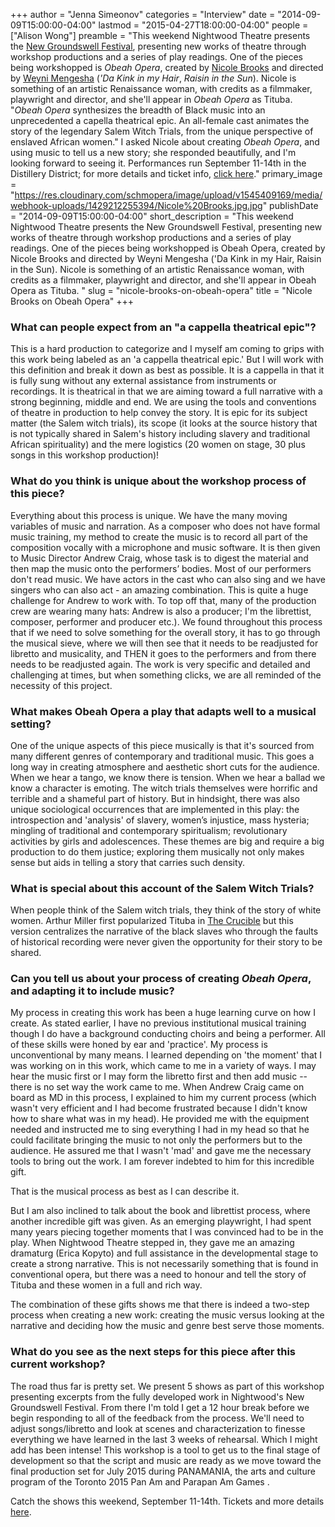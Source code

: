 +++
author = "Jenna Simeonov"
categories = "Interview"
date = "2014-09-09T15:00:00-04:00"
lastmod = "2015-04-27T18:00:00-04:00"
people = ["Alison Wong"]
preamble = "This weekend Nightwood Theatre presents the [New Groundswell Festival](http://www.nightwoodtheatre.net/index.php/whats_on/groundswell_festival#tab1), presenting new works of theatre through workshop productions and a series of play readings. One of the pieces being workshopped is _Obeah Opera_, created by [Nicole Brooks](http://caribbeantales-events.com/?page_id=6419) and directed by [Weyni Mengesha](http://weynimengesha.com/) (_'Da Kink in my Hair_, _Raisin in the Sun_). Nicole is something of an artistic Renaissance woman, with credits as a filmmaker, playwright and director, and she'll appear in _Obeah Opera_ as Tituba. \"_Obeah Opera_ synthesizes the breadth of Black music into an unprecedented a capella theatrical epic. An all-female cast animates the story of the legendary Salem Witch Trials, from the unique perspective of enslaved African women.\" I asked Nicole about creating _Obeah Opera_, and using music to tell us a new story; she responded beautifully, and I'm looking forward to seeing it. Performances run September 11-14th in the Distillery District; for more details and ticket info, [click here](http://www.nightwoodtheatre.net/index.php/whats_on/groundswell_festival#tab2)."
primary_image = "https://res.cloudinary.com/schmopera/image/upload/v1545409169/media/webhook-uploads/1429212255394/Nicole%20Brooks.jpg.jpg"
publishDate = "2014-09-09T15:00:00-04:00"
short_description = "This weekend Nightwood Theatre presents the New Groundswell Festival, presenting new works of theatre through workshop productions and a series of play readings. One of the pieces being workshopped is Obeah Opera, created by Nicole Brooks and directed by Weyni Mengesha (&#039;Da Kink in my Hair, Raisin in the Sun). Nicole is something of an artistic Renaissance woman, with credits as a filmmaker, playwright and director, and she&#039;ll appear in Obeah Opera as Tituba. "
slug = "nicole-brooks-on-obeah-opera"
title = "Nicole Brooks on Obeah Opera"
+++

### What can people expect from an "a cappella theatrical epic"?

This is a hard production to categorize and I myself am coming to grips with this work being labeled as an 'a cappella theatrical epic.' But I will work with this definition and break it down as best as possible. It is a cappella in that it is fully sung without any external assistance from instruments or recordings. It is theatrical in that we are aiming toward a full narrative with a strong beginning, middle and end. We are using the tools and conventions of theatre in production to help convey the story. It is epic for its subject matter (the Salem witch trials), its scope (it looks at the source history that is not typically shared in Salem's history including slavery and traditional African spirituality) and the mere logistics (20 women on stage, 30 plus songs in this workshop production)!

### What do you think is unique about the workshop process of this piece?

Everything about this process is unique. We have the many moving variables of music and narration. As a composer who does not have formal music training, my method to create the music is to record all part of the composition vocally with a microphone and music software. It is then given to Music Director Andrew Craig, whose task is to digest the material and then map the music onto the performers’ bodies. Most of our performers don't read music. We have actors in the cast who can also sing and we have singers who can also act - an amazing combination. This is quite a huge challenge for Andrew to work with. To top off that, many of the production crew are wearing many hats: Andrew is also a producer; I'm the librettist, composer, performer and producer etc.). We found throughout this process that if we need to solve something for the overall story, it has to go through the musical sieve, where we will then see that it needs to be readjusted for libretto and musicality, and THEN it goes to the performers and from there needs to be readjusted again. The work is very specific and detailed and challenging at times, but when something clicks, we are all reminded of the necessity of this project. 
### What makes Obeah Opera a play that adapts well to a musical setting?

One of the unique aspects of this piece musically is that it's sourced from many different genres of contemporary and traditional music. This goes a long way in creating atmosphere and aesthetic short cuts for the audience. When we hear a tango, we know there is tension. When we hear a ballad we know a character is emoting. The witch trials themselves were horrific and terrible and a shameful part of history. But in hindsight, there was also unique sociological occurrences that are implemented in this play: the introspection and 'analysis' of slavery, women’s injustice, mass hysteria; mingling of traditional and contemporary spiritualism; revolutionary activities by girls and adolescences. These themes are big and require a big production to do them justice; exploring them musically not only makes sense but aids in telling a story that carries such density. 

### What is special about this account of the Salem Witch Trials?

When people think of the Salem witch trials, they think of the story of white women. Arthur Miller first popularized Tituba in [The Crucible](http://en.wikipedia.org/wiki/The_Crucible) but this version centralizes the narrative of the black slaves who through the faults of historical recording were never given the opportunity for their story to be shared. 

### Can you tell us about your process of creating _Obeah Opera_, and adapting it to include music?

My process in creating this work has been a huge learning curve on how I create. As stated earlier, I have no previous institutional musical training though I do have a background conducting choirs and being a performer. All of these skills were honed by ear and 'practice'. My process is unconventional by many means. I learned depending on 'the moment' that I was working on in this work, which came to me in a variety of ways. I may hear the music first or I may form the libretto first and then add music -- there is no set way the work came to me.
When Andrew Craig came on board as MD in this process, I explained to him my current process (which wasn't very efficient and I had become frustrated because I didn't know how to share what was in my head). He provided me with the equipment needed and instructed me to sing everything I had in my head so that he could facilitate bringing the music to not only the performers but to the audience. He assured me that I wasn't 'mad' and gave me the necessary tools to bring out the work. I am forever indebted to him for this incredible gift.

That is the musical process as best as I can describe it.

But I am also inclined to talk about the book and librettist process, where another incredible gift was given. As an emerging playwright, I had spent many years piecing together moments that I was convinced had to be in the play. When Nightwood Theatre stepped in, they gave me an amazing dramaturg (Erica Kopyto) and full assistance in the developmental stage to create a strong narrative. This is not necessarily something that is found in conventional opera, but there was a need to honour and tell the story of Tituba and these women in a full and rich way.

The combination of these gifts shows me that there is indeed a two-step process when creating a new work: creating the music versus looking at the narrative and deciding how the music and genre best serve those moments.

### What do you see as the next steps for this piece after this current workshop?

The road thus far is pretty set. We present 5 shows as part of this workshop presenting excerpts from the fully developed work in Nightwood's New Groundswell Festival. From there I'm told I get a 12 hour break before we begin responding to all of the feedback from the process. We'll need to adjust songs/libretto and look at scenes and characterization to finesse everything we have learned in the last 3 weeks of rehearsal. Which I might add has been intense! This workshop is a tool to get us to the final stage of development so that the script and music are ready as we move toward the final production set for July 2015 during PANAMANIA, the arts and culture program of the Toronto 2015 Pan Am and Parapan Am Games .

Catch the shows this weekend, September 11-14th. Tickets and more details [here](http://www.nightwoodtheatre.net/index.php/whats_on/groundswell_festival#tab2).
